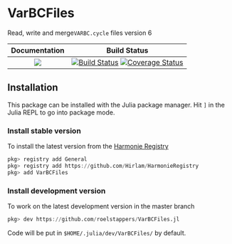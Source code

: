 

# VarBCFiles

Read, write and merge`VARBC.cycle` files version 6


| **Documentation**                    | **Build Status**                              |
|:------------------------------------:|:---------------------------------------------:|
| [![](https://img.shields.io/badge/docs-dev-blue.svg)](https://roelstappers.github.io/VarBCFiles.jl/dev) | [![Build Status](https://travis-ci.com/roelstappers/VarBCFiles.jl.svg?branch=master)](https://travis-ci.com/roelstappers/VarBCFiles.jl) [![Coverage Status](https://coveralls.io/repos/github/roelstappers/VarBCFiles.jl/badge.svg?branch=master)](https://coveralls.io/github/roelstappers/VarBCFiles.jl?branch=master)


## Installation 

This package can be installed with the Julia package manager. Hit `]` in the Julia REPL to go into package mode. 


### Install stable version  

To install the latest version from the [Harmonie Registry](https://github.com/Hirlam/HarmonieRegistry)  

```julia
pkg> registry add General
pkg> registry add https://github.com/Hirlam/HarmonieRegistry
pkg> add VarBCFiles
```

### Install development version

To work on the latest development version in the master branch

```julia
pkg> dev https://github.com/roelstappers/VarBCFiles.jl
```

Code will be put in `$HOME/.julia/dev/VarBCFiles/` by default. 
